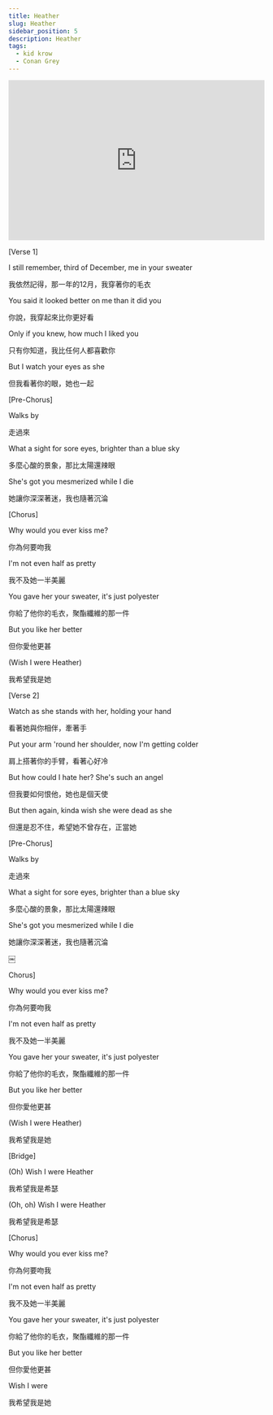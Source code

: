 ```yaml
---
title: Heather
slug: Heather
sidebar_position: 5
description: Heather
tags:
  - kid krow
  - Conan Grey
---
```


<iframe width="100%" height="315" src="https://www.youtube.com/embed/24u3NoPvgMw" title="YouTube video player" frameborder="0" allow="accelerometer; autoplay; clipboard-write; encrypted-media; gyroscope; picture-in-picture; web-share" allowfullscreen></iframe>

[Verse 1]

I still remember, third of December, me in your sweater

我依然記得，那一年的12月，我穿著你的毛衣

You said it looked better on me than it did you

你說，我穿起來比你更好看

Only if you knew, how much I liked you

只有你知道，我比任何人都喜歡你

But I watch your eyes as she

但我看著你的眼，她也一起

[Pre-Chorus]

Walks by

走過來

What a sight for sore eyes, brighter than a blue sky

多麼心酸的景象，那比太陽還辣眼

She's got you mesmerized while I die

她讓你深深著迷，我也隨著沉淪

[Chorus]

Why would you ever kiss me?

你為何要吻我

I'm not even half as pretty

我不及她一半美麗

You gave her your sweater, it's just polyester

你給了他你的毛衣，聚酯纖維的那一件

But you like her better

但你愛他更甚

(Wish I were Heather)

我希望我是她

[Verse 2]

Watch as she stands with her, holding your hand

看著她與你相伴，牽著手

Put your arm 'round her shoulder, now I'm getting colder

肩上搭著你的手臂，看著心好冷

But how could I hate her? She's such an angel

但我要如何恨他，她也是個天使

But then again, kinda wish she were dead as she

但還是忍不住，希望她不曾存在，正當她

[Pre-Chorus]

Walks by

走過來

What a sight for sore eyes, brighter than a blue sky

多麼心酸的景象，那比太陽還辣眼

She's got you mesmerized while I die

她讓你深深著迷，我也隨著沉淪

￼

Chorus]

Why would you ever kiss me?

你為何要吻我

I'm not even half as pretty

我不及她一半美麗

You gave her your sweater, it's just polyester

你給了他你的毛衣，聚酯纖維的那一件

But you like her better

但你愛他更甚

(Wish I were Heather)

我希望我是她

[Bridge]

(Oh) Wish I were Heather

我希望我是希瑟

(Oh, oh) Wish I were Heather

我希望我是希瑟

[Chorus]

Why would you ever kiss me?

你為何要吻我

I'm not even half as pretty

我不及她一半美麗

You gave her your sweater, it's just polyester

你給了他你的毛衣，聚酯纖維的那一件

But you like her better

但你愛他更甚

Wish I were

我希望我是她